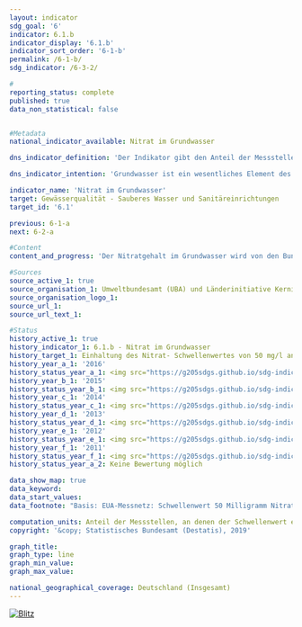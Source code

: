 ```yaml
---                   
layout: indicator                   
sdg_goal: '6'                   
indicator: 6.1.b                   
indicator_display: '6.1.b'                   
indicator_sort_order: '6-1-b'                   
permalink: /6-1-b/                   
sdg_indicator: /6-3-2/                   

#                   
reporting_status: complete                   
published: true                   
data_non_statistical: false                   


#Metadata                   
national_indicator_available: Nitrat im Grundwasser                   

dns_indicator_definition: 'Der Indikator gibt den Anteil der Messstellen an, an denen der Schwellenwert von 50 Milligramm pro Liter Nitrat im Grundwasser im Jahresmittel eingehalten wird.'                   

dns_indicator_intention: 'Grundwasser ist ein wesentliches Element des Naturhaushalts. Es ist Teil des Wasserkreislaufs und erfüllt wichtige ökologische Funktionen. Grundwasser ist auch die wichtigste Trinkwasserressource Deutschlands. Erhöhte Nitratgehalte beeinträchtigen jedoch die Ökologie der Gewässer. Der Schwellenwert von 50 Milligramm Nitrat pro Liter im Grundwasser, der in der Grundwasserverordnung sowie der Oberflächengewässerverordnung angegeben ist, soll daher an allen Messstellen eingehalten werden.'                   

indicator_name: 'Nitrat im Grundwasser'                   
target: Gewässerqualität - Sauberes Wasser und Sanitäreinrichtungen                   
target_id: '6.1'                   

previous: 6-1-a                   
next: 6-2-a                   

#Content                    
content_and_progress: 'Der Nitratgehalt im Grundwasser wird von den Bundesländern für die Berichterstattung über den Zustand des Grundwassers in Deutschland an die Europäische Umweltagentur (EUA) erhoben. Die dazu verwendeten Messstellen werden im sogenannten EUA-Messnetz zusammengefasst. Die Daten werden vom Umweltbundesamt nach Angaben der Bund/Länder-Arbeitsgemeinschaft Wasser (LAWA) zusammengestellt. <br><br>Die Belastung des Grundwassers mit Nitrat, einer natürlichen Stickstoffverbindung, entsteht in erster Linie durch Auswaschung von Nitrat aus verschiedenen stickstoffhaltigen Düngemitteln. Dazu gehört neben Wirtschaftsdüngern wie Jauche oder Gülle, der in Regionen mit intensiver Viehhaltung anfällt, auch der bei intensivem Ackerbau eingesetzte Mineraldünger. In den letzten Jahren werden darüber hinaus Gärreste, die als Nebenprodukt von Biogasanlagen entstehen, vermehrt als Dünger in der Landwirtschaft eingesetzt. Auch dies führt zu erhöhtem Stickstoffgehalt im Boden und damit zu höheren Nitratwerten im Grundwasser. <br><br>Die natürliche Vorbelastung liegt für Nitrat zwischen 0 und maximal 10 Milligramm pro Liter. Gehalte zwischen 10 und 25 Milligramm pro Liter sind Anzeichen einer geringen bis mittleren Belastung. Konzentrationen zwischen 25 und 50 Milligramm pro Liter zeigen eine starke Grundwasserbelastung an. Wird der Schwellenwert der Grundwasserverordnung von 50 Milligramm pro Liter, der auch diesem Indikator zugrunde liegt, überschritten, ist das Grundwasser in einem schlechten chemischen Zustand und kann nicht ohne Aufbereitung als Trinkwasser verwendet werden. <br><br>Wie auch der Indikator zum Phosphorgehalt in Fließgewässern gibt dieser Indikator keinen Hinweis auf den Umfang der Schwellenwertüber- bzw. -unterschreitung. Es wird nur erfasst, an wie vielen aller Messstellen der vorgegebene Schwellenwert eingehalten wurde. Dabei haben die Anzahl und die Repräsentativität der Verteilung der Messstellen bzw. deren regionale Konzentration einen erheblichen Einfluss auf das Ergebnis dieses Indikators. Im Jahr 2015 wurde das EUA-Grundwassermessnetz jedoch grundlegend überarbeitet, angepasst und erweitert, um die Repräsentativität der Ergebnisse zu erhöhen. <br><br>Die Nitratbelastung kann an einigen Messstellen stark zurückgegangen sein. Sollte sie jedoch weiterhin oberhalb des Schwellenwertes von 50 Milligramm pro Liter liegen, spiegelt sich die Reduktion nicht im Indikator wider. Gleiches gilt für steigende Nitratbelastungen, die jedoch weiterhin unter dem Schwellenwert verbleiben. Ebenso muss bei der Interpretation berücksichtigt werden, dass Maßnahmen zur Verringerung der Nitratbelastung möglicherweise erst verzögert Wirkung zeigen, etwa weil die Sickerzeit von der Oberfläche bis in das Grundwasser mehrere Jahre beträgt. <br><br>Im Jahr 2015 wurde der Grenzwert von 50 Milligramm pro Liter an Nitrat an 19,0&nbsp;% der Grundwassermessstellen des EUA-Messnetzes überschritten. Folglich darf das Grundwasser dort nicht ohne Aufbereitung zur Trinkwasserversorgung verwendet werden. Seit dem Jahr 2008 ist der Anteil der Messstellen, die diesen Schwellenwert überschreiten, unverändert. Damit ist das Ziel, den Schwellenwert an allen Messstellen einzuhalten, nicht erreicht und auch keine Entwicklung des Indikators in diese Richtung zu erkennen. <br><br>Der Wert von 25 Milligramm pro Liter, der immer noch eine starke Belastung anzeigt, wurde an mehr als einem Drittel (38,0&nbsp;%) der Messstellen überschritten. Auch dieser Anteil blieb über die Jahre nahezu gleich.'                   

#Sources
source_active_1: true                           
source_organisation_1: Umweltbundesamt (UBA) und Länderinitiative Kernindikatoren auf Basis von Daten der Bund/Länder-Arbeitsgemeinschaft Wasser                           
source_organisation_logo_1:                            
source_url_1:                            
source_url_text_1:                            

#Status                   
history_active_1: true                   
history_indicator_1: 6.1.b - Nitrat im Grundwasser                   
history_target_1: Einhaltung des Nitrat- Schwellenwertes von 50 mg/l an allen Messstellen bis 2030
history_year_a_1: '2016'                           
history_status_year_a_1: <img src="https://g205sdgs.github.io/sdg-indicators/public/Wettersymbole/Blitz.png" alt="Blitz" />
history_year_b_1: '2015'                           
history_status_year_b_1: <img src="https://g205sdgs.github.io/sdg-indicators/public/Wettersymbole/Blitz.png" alt="Blitz" />
history_year_c_1: '2014'                           
history_status_year_c_1: <img src="https://g205sdgs.github.io/sdg-indicators/public/Wettersymbole/Blitz.png" alt="Blitz" />
history_year_d_1: '2013'                           
history_status_year_d_1: <img src="https://g205sdgs.github.io/sdg-indicators/public/Wettersymbole/Blitz.png" alt="Blitz" />
history_year_e_1: '2012'                           
history_status_year_e_1: <img src="https://g205sdgs.github.io/sdg-indicators/public/Wettersymbole/Blitz.png" alt="Blitz" />
history_year_f_1: '2011'                           
history_status_year_f_1: <img src="https://g205sdgs.github.io/sdg-indicators/public/Wettersymbole/Wolke.png" alt="Wolke" />
history_status_year_a_2: Keine Bewertung möglich

data_show_map: true
data_keyword:                    
data_start_values:                    
data_footnote: "Basis: EUA-Messnetz: Schwellenwert 50 Milligramm Nitrat pro Liter im Jahresmittel"                   

computation_units: Anteil der Messstellen, an denen der Schwellenwert eingehalten wird, in&nbsp;%                   
copyright: '&copy; Statistisches Bundesamt (Destatis), 2019'                   

graph_title:                    
graph_type: line                   
graph_min_value:                    
graph_max_value:                    

national_geographical_coverage: Deutschland (Insgesamt)                   
---
```

<a href="https://nachhaltige-entwicklung-deutschland.github.io/open-sdg-site-starter/status/"><img src="https://g205sdgs.github.io/sdg-indicators/public/Wettersymbole/Blitz.png" alt="Blitz" />                           
</a>